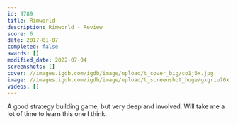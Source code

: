 ```yaml
---
id: 9789
title: Rimworld
description: Rimworld - Review
score: 6
date: 2017-01-07
completed: false
awards: []
modified_date: 2022-07-04
screenshots: []
cover: //images.igdb.com/igdb/image/upload/t_cover_big/co1j6x.jpg
image: //images.igdb.com/igdb/image/upload/t_screenshot_huge/gxgriu76xfdltv0ln5xp.jpg
videos: []
---
```

A good strategy building game, but very deep and involved. Will take me a lot of time to learn this one I think.